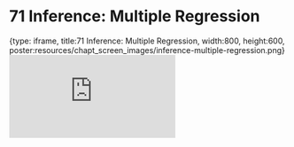# 71 Inference: Multiple Regression
 
{type: iframe, title:71 Inference: Multiple Regression, width:800, height:600, poster:resources/chapt_screen_images/inference-multiple-regression.png}
![](https://datatrail-jhu.github.io/DataTrail_ReOrg/no_toc/inference-multiple-regression.html)
 

 
